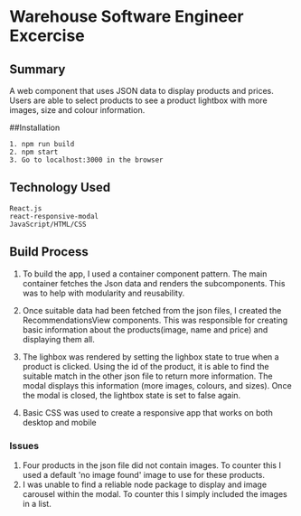# Warehouse Software Engineer Excercise

## Summary
A web component that uses JSON data to display products and prices. Users are able to select products to see a product lightbox with more images, size and colour information.

##Installation
```
1. npm run build
2. npm start
3. Go to localhost:3000 in the browser
```

## Technology Used
```
React.js
react-responsive-modal
JavaScript/HTML/CSS
```

## Build Process
1. To build the app, I used a container component pattern. The main container fetches the Json data and renders the subcomponents. This was to help with modularity and reusability. 

2. Once suitable data had been fetched from the json files, I created the RecommendationsView components. This was responsible for creating basic information about the products(image, name and price) and displaying them all. 

3. The lighbox was rendered by setting the lighbox state to true when a product is clicked. Using the id of the product, it is able to find the suitable match in the other json file to return more information. The modal displays this information (more images, colours, and sizes). Once the modal is closed, the lightbox state is set to false again. 

4. Basic CSS was used to create a responsive app that works on both desktop and mobile

### Issues
1. Four products in the json file did not contain images. To counter this I used a default 'no image found' image to use for these products.
2. I was unable to find a reliable node package to display and image carousel within the modal. To counter this I simply included the images in a list.
